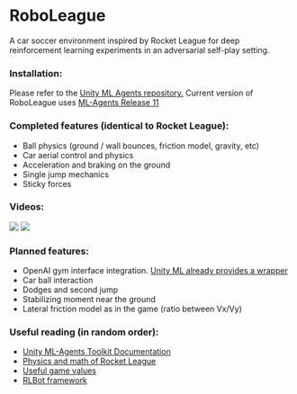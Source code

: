 # RoboLeague
A car soccer environment inspired by Rocket League for deep reinforcement learning experiments in an adversarial self-play setting.

### Installation:
Please refer to the [Unity ML Agents repository.](https://github.com/Unity-Technologies/ml-agents) Current version of RoboLeague uses [ML-Agents Release 11](https://github.com/Unity-Technologies/ml-agents/releases/tag/release_11)

### Completed features (identical to Rocket League):
* Ball physics (ground / wall bounces, friction model, gravity, etc)
* Car aerial control and physics
* Acceleration and braking on the ground
* Single jump mechanics
* Sticky forces

### Videos:
![](https://github.com/roboserg/RoboLeague/blob/master/Goal.gif)
![](https://github.com/roboserg/RoboLeague/blob/master/driving.gif)

### Planned features:
* OpenAI gym interface integration. [Unity ML already provides a wrapper](https://github.com/Unity-Technologies/ml-agents/tree/master/gym-unity)
* Car ball interaction
* Dodges and second jump
* Stabilizing moment near the ground
* Lateral friction model as in the game (ratio between Vx/Vy)

### Useful reading (in random order):
* [Unity ML-Agents Toolkit Documentation](https://github.com/Unity-Technologies/ml-agents/tree/master/docs)
* [Physics and math of Rocket League](https://samuelpmish.github.io/notes/RocketLeague)
* [Useful game values](https://github.com/RLBot/RLBot/wiki/Useful-Game-Values)
* [RLBot framework](https://github.com/RLBot/RLBot)

